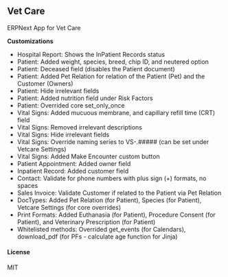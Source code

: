 ## Vet Care

ERPNext App for Vet Care

**Customizations**

* Hospital Report: Shows the InPatient Records status
* Patient: Added weight, species, breed, chip ID, and neutered option
* Patient: Deceased field (disables the Patient document)
* Patient: Added Pet Relation for relation of the Patient (Pet) and the Customer (Owners)
* Patient: Hide irrelevant fields
* Patient: Added nutrition field under Risk Factors
* Patient: Overrided core set_only_once
* Vital Signs: Added mucuous membrane, and capillary refill time (CRT) field
* Vital Signs: Removed irrelevant descriptions
* Vital Signs: Hide irrelevant fields
* Vital Signs: Override naming series to VS-.##### (can be set under Vetcare Settings)
* Vital Signs: Added Make Encounter custom button
* Patient Appointment: Added owner field
* Inpatient Record: Added customer field
* Contact: Validate for phone numbers with plus sign (+) formats, no spaces
* Sales Invoice: Validate Customer if related to the Patient via Pet Relation
* DocTypes: Added Pet Relation (for Patient), Species (for Patient), Vetcare Settings (for core overrides)
* Print Formats: Added Euthanasia (for Patient), Procedure Consent (for Patient), and Veterinary Prescription (for Patient)
* Whitelisted methods: Overrided get_events (for Calendars), download_pdf (for PFs - calculate age function for Jinja)

#### License

MIT